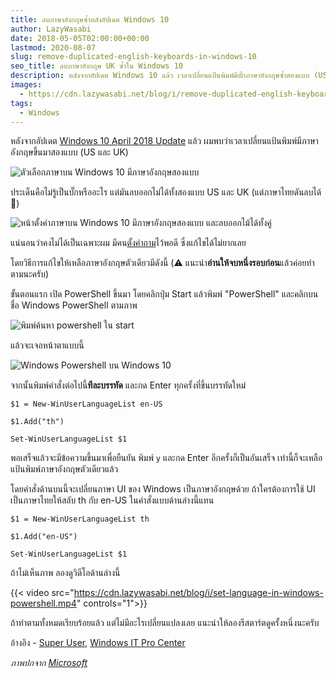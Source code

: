 ```yaml
---
title: ลบภาษาอังกฤษซ้ำหลังอัปเดต Windows 10
author: LazyWasabi
date: 2018-05-05T02:00:00+00:00
lastmod: 2020-08-07
slug: remove-duplicated-english-keyboards-in-windows-10
seo_title: ลบภาษาอังกฤษ UK ซ้ำใน Windows 10
description: หลังจากอัปเดต Windows 10 แล้ว เวลาเปลี่ยนแป้นพิมพ์มีบั๊กภาษาอังกฤษซ้ำสองแบบ (US และ UK) บล็อกนี้จะมาบอกวิธีลบคีย์บอร์ดภาษาอังกฤษเกินใน Windows 10 ครับ
images:
  - https://cdn.lazywasabi.net/blog/i/remove-duplicated-english-keyboards-in-windows-10.jpg
tags:
  - Windows
---
```


หลังจากอัปเดต [Windows 10 April 2018 Update](https://www.blognone.com/node/101857) แล้ว ผมพบว่าเวลาเปลี่ยนแป้นพิมพ์มีภาษาอังกฤษขึ้นมาสองแบบ (US และ UK)

<!--more-->

![ตัวเลือกภาษาบน Windows 10 มีภาษาอังกฤษสองแบบ](https://cdn.lazywasabi.net/blog/i/double-english-in-windows-10-april-2018-update.png)

ประเด็นคือไม่รู้เป็นบั๊กหรืออะไร แต่มันลบออกไม่ได้ทั้งสองแบบ US และ UK (แต่ภาษาไทยดันลบได้ 🤔)

![หน้าตั้งค่าภาษาบน Windows 10 มีภาษาอังกฤษสองแบบ และลบออกไม้ได้ทั้งคู่](https://cdn.lazywasabi.net/blog/i/windows-10-april-2018-update-cant-remove-english.png)

แน่นอนว่าคงไม่ได้เป็นเฉพาะผม มีคน[ตั้งคำถาม](https://superuser.com/questions/1318708/windows-10-april-2018-update-added-an-extra-language-and-i-cannot-remove-it)ไว้พอดี ซึ่งแก้ไขได้ไม่ยากเลย

โดยวิธีการแก้ไขให้เหลือภาษาอังกฤษตัวเดียวมีดังนี้ (⚠️ แนะนำ**อ่านให้จบหนึ่งรอบก่อน**แล้วค่อยทำตามนะครับ)

ขั้นตอนแรก เปิด PowerShell ขึ้นมา โดยคลิกปุ่ม Start แล้วพิมพ์ "PowerShell" และคลิกบนชื่อ Windows PowerShell ตามภาพ

![พิมพ์ค้นหา powershell ใน start](https://cdn.lazywasabi.net/blog/i/windows-10-powershell-search.png)

แล้วจะเจอหน้าตาแบบนี้

![Windows Powershell บน Windows 10](https://cdn.lazywasabi.net/blog/i/windows-10-powershell.png)

จากนั้นพิมพ์คำสั่งต่อไปนี้**ทีละบรรทัด** และกด Enter ทุกครั้งที่ขึ้นบรรทัดใหม่

```
$1 = New-WinUserLanguageList en-US

$1.Add("th")

Set-WinUserLanguageList $1
```

พอเสร็จแล้วจะมีข้อความขึ้นมาเพื่อยืนยัน พิมพ์ `y` และกด Enter อีกครั้งก็เป็นอันเสร็จ เท่านี้ก็จะเหลือแป้นพิมพ์ภาษาอังกฤษตัวเดียวแล้ว

โดยคำสั่งด้านบนนี้จะเปลี่ยนภาษา UI ของ Windows เป็นภาษาอังกฤษด้วย ถ้าใครต้องการใช้ UI เป็นภาษาไทยให้สลับ th กับ en-US ในคำสั่งแบบด้านล่างนี้แทน

```
$1 = New-WinUserLanguageList th

$1.Add("en-US")

Set-WinUserLanguageList $1
```

ถ้าไม่เห็นภาพ ลองดูวิดีโอด้านล่างนี้

{{< video src="https://cdn.lazywasabi.net/blog/i/set-language-in-windows-powershell.mp4" controls="1">}}

ถ้าทำตามทั้งหมดเรียบร้อยแล้ว แต่ไม่มีอะไรเปลี่ยนแปลงเลย แนะนำให้ลองรีสตาร์ตดูครั้งหนึ่งนะครับ

อ้างอิง - [Super User](https://superuser.com/questions/1318708/windows-10-april-2018-update-added-an-extra-language-and-i-cannot-remove-it), [Windows IT Pro Center](https://docs.microsoft.com/en-us/powershell/module/international/set-winuserlanguagelist?view=win10-ps)

_ภาพปกจาก [Microsoft](https://news.microsoft.com/the-familiar-start-menu-is-back/)_
